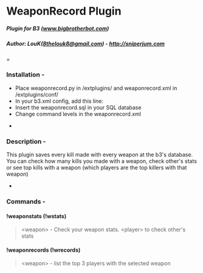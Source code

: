 # WeaponRecord Plugin
##### Plugin for B3 (www.bigbrotherbot.com)
##### Author: LouK(8thelouk8@gmail.com) - http://sniperjum.com
=
### Installation -

* Place weaponrecord.py in /extplugins/ and weaponrecord.xml in /extplugins/conf/
* In your b3.xml config, add this line: <plugin name="weaponrecord" config="@b3/extplugins/conf/weaponrecord.xml"/>
* Insert the weaponrecord.sql in your SQL database
* Change command levels in the weaponrecord.xml

-
### Description -
This plugin saves every kill made with every weapon at the b3's database. You can check how many kills you made with a weapon, check other's stats or see top kills with a weapon (which players are the top killers with that weapon)

-
### Commands -

#### !weaponstats (!wstats)
> &lt;weapon&gt; - Check your weapon stats. &lt;player&gt; to check other's stats

#### !weaponrecords (!wrecords)
> &lt;weapon&gt; - list the top 3 players with the selected weapon
